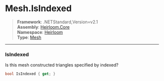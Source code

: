# Mesh.IsIndexed

> **Framework**: .NETStandard,Version=v2.1  
> **Assembly**: [Heirloom.Core][0]  
> **Namespace**: [Heirloom][0]  
> **Type**: [Mesh][1]  

--------------------------------------------------------------------------------

### IsIndexed

Is this mesh constructed triangles specified by indexed?

```cs
bool IsIndexed { get; }
```

[0]: ../Heirloom.Core.md
[1]: Heirloom.Mesh.md
